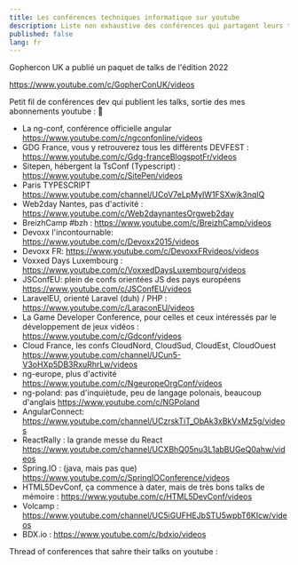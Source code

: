 ```yaml
---
title: Les conférences techniques informatique sur youtube
description: Liste non exhaustive des conférences qui partagent leurs talks sur youtube.
published: false
lang: fr
---
```


Gophercon UK a publié un paquet de talks de l'édition 2022

https://www.youtube.com/c/GopherConUK/videos

Petit fil de conférences dev qui publient les talks, sortie des mes abonnements youtube : 🧵 

- La ng-conf, conférence officielle angular https://www.youtube.com/c/ngconfonline/videos
- GDG France, vous y retrouverez tous les différents DEVFEST : https://www.youtube.com/c/Gdg-franceBlogspotFr/videos 
- Sitepen, hébergent la TsConf (Typescript) : https://www.youtube.com/c/SitePen/videos
- Paris TYPESCRIPT https://www.youtube.com/channel/UCoV7eLpMyIW1FSXwjk3nqIQ 
- Web2day Nantes, pas d'activité : https://www.youtube.com/c/Web2daynantesOrgweb2day
- BreizhCamp #bzh : https://www.youtube.com/c/BreizhCamp/videos
- Devoxx l'incontournable: https://www.youtube.com/c/Devoxx2015/videos
- Devoxx FR: https://www.youtube.com/c/DevoxxFRvideos/videos 
- Voxxed Days Luxembourg : https://www.youtube.com/c/VoxxedDaysLuxembourg/videos
- JSConfEU: plein de confs orientées JS des pays européens https://www.youtube.com/c/JSConfEU/videos
- LaravelEU, orienté Laravel (duh) / PHP : https://www.youtube.com/c/LaraconEU/videos
- La Game Developer Conference, pour celles et ceux intéressés par le développement de jeux vidéos : https://www.youtube.com/c/Gdconf/videos
- Cloud France, les confs CloudNord, CloudSud, CloudEst, CloudOuest https://www.youtube.com/channel/UCun5-V3oHXp5DB3RxuRhrLw/videos
- ng-europe, plus d'activité https://www.youtube.com/c/NgeuropeOrgConf/videos 
- ng-poland: pas d'inquiètude, peu de langage polonais, beaucoup d'anglais https://www.youtube.com/c/NGPoland
- AngularConnect: https://www.youtube.com/channel/UCzrskTiT_ObAk3xBkVxMz5g/videos
- ReactRally : la grande messe du React https://www.youtube.com/channel/UCXBhQ05nu3L1abBUGeQ0ahw/videos
- Spring.IO : (java, mais pas que) https://www.youtube.com/c/SpringIOConference/videos 
- HTML5DevConf, ça commence à dater, mais de très bons talks de mémoire : https://www.youtube.com/c/HTML5DevConf/videos 
- Volcamp : https://www.youtube.com/channel/UC5iGUFHEJbSTU5wpbT6KIcw/videos
- BDX.io : https://www.youtube.com/c/bdxio/videos

Thread of conferences that sahre their talks on youtube : 



